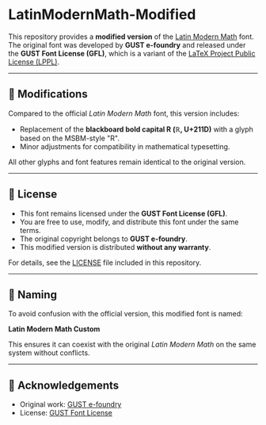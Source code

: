 # LatinModernMath-Modified

This repository provides a **modified version** of the [Latin Modern Math](https://www.gust.org.pl/projects/e-foundry/latin-modern) font.  
The original font was developed by **GUST e-foundry** and released under the **GUST Font License (GFL)**, which is a variant of the [LaTeX Project Public License (LPPL)](https://www.latex-project.org/lppl/).

---

## 🔧 Modifications
Compared to the official *Latin Modern Math* font, this version includes:
- Replacement of the **blackboard bold capital R (ℝ, U+211D)** with a glyph based on the MSBM-style "R".
- Minor adjustments for compatibility in mathematical typesetting.

All other glyphs and font features remain identical to the original version.

---

## 📜 License
- This font remains licensed under the **GUST Font License (GFL)**.  
- You are free to use, modify, and distribute this font under the same terms.  
- The original copyright belongs to **GUST e-foundry**.  
- This modified version is distributed **without any warranty**.  

For details, see the [LICENSE](LICENSE) file included in this repository.

---

## 📌 Naming
To avoid confusion with the official version, this modified font is named:

**Latin Modern Math Custom**

This ensures it can coexist with the original *Latin Modern Math* on the same system without conflicts.

---

## 🙏 Acknowledgements
- Original work: [GUST e-foundry](https://www.gust.org.pl/projects/e-foundry)  
- License: [GUST Font License](http://www.gust.org.pl/projects/e-foundry/licenses)  
